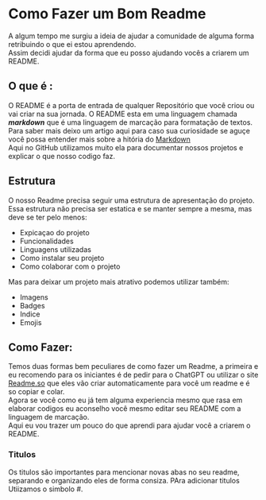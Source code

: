 # Como Fazer um Bom Readme 
A algum tempo me surgiu a ideia de ajudar a comunidade de alguma forma retribuindo o que ei estou aprendendo.  
Assim decidi ajudar da forma que eu posso ajudando vocês a criarem um README.

## O que é :  
O README é a porta de entrada de qualquer Repositório que você criou ou vai criar na sua jornada. O README esta em uma linguagem chamada **_markdown_** que é uma linguagem de marcação para formatação de textos. Para saber mais deixo um artigo aqui para caso sua curiosidade se aguçe você possa entender mais sobre a hitória do [Markdown](https://pt.wikipedia.org/wiki/Markdown)  
Aqui no GitHub utilizamos muito ela para documentar nossos projetos e explicar o que nosso codigo faz.

## Estrutura
O nosso Readme precisa seguir uma estrutura de apresentação do projeto. Essa estrutura não precisa ser estatica e se manter sempre a mesma, mas deve se ter pelo menos:
* Expicaçao do projeto
* Funcionalidades
* Linguagens utilizadas
* Como instalar seu projeto
* Como colaborar com o projeto
  
Mas para deixar um projeto mais atrativo podemos utilizar também:
* Imagens
* Badges
* Indice
* Emojis

## Como Fazer:

Temos duas formas bem peculiares de como fazer um Readme, a primeira e eu recomendo para os iniciantes é de pedir para o ChatGPT ou utilizar o site [Readme.so](https://readme.so/pt) que eles vão criar automaticamente para você um readme e é so copiar e colar.  
Agora se você como eu já tem alguma experiencia mesmo que rasa em elaborar codigos eu aconselho você mesmo editar seu README com a linguagem de marcação.  
Aqui eu vou trazer um pouco do que aprendi para ajudar você a criarem o README.

### Titulos
Os titulos são importantes para mencionar novas abas no seu readme, separando e organizando eles de forma consiza. PAra adicionar titulos Utiizamos o simbolo #.










